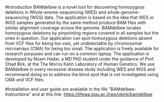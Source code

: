 #Introduction
BAMdelbee is a novel tool for discovering homozygous deletions in Whole-exome-sequencing (WES) and whole-genome-sequencing (WGS) data.
The application is based on the idea that WES or WGS samples generated by the same method produce BAM files with similar alignment coverage across the genome.
BAMdelbee locates homozygous deletions by pinpointing regions covered in all samples but the ones in question.
Our application can spot homozygous deletions absent from VCF files for being too vast, yet undetectable by chromosomal microarrays (CMA) for being too small.
The application is freely available for research porpuses and can run on a common laptop.
The application is developed by Noam Hadar, a MD PhD student under the guidance of Prof. Ohad Birk, at the The Morris Kahn Laboratory of Human Genetics.
We use BAMdelbee in every recessive disease study including WES and WGS and recommand doing so to address the blind spot that is not investigated using CMA and VCF files.

#Installation and user guide are available in the file "BAMdelbee-Instructions" and at this link: https://lifewp.bgu.ac.il/wp/obirk/bamdelbee


